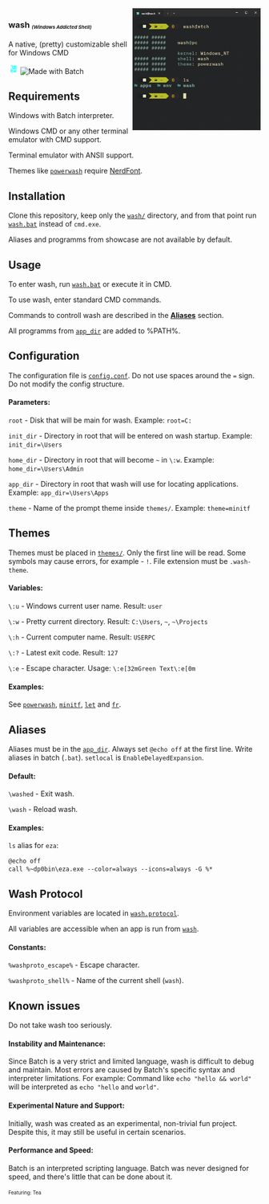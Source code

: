 <img src="./man/showcase.png" align="right" width="256">

### wash <sub><sup><sub>_(Windows Addicted Shell)_</sub></sup></sub>

A native, (pretty) customizable shell for Windows CMD

<img src="./man/logo.png" width="20"> ![Made with Batch](https://img.shields.io/badge/Made%20with-Batch-white?style=flat-square)


## Requirements

Windows with Batch interpreter.

Windows CMD or any other terminal emulator with CMD support.

Terminal emulator with ANSII support.

Themes like [`powerwash`](./wash/themes/powerwash.wash-theme) require [NerdFont](https://www.nerdfonts.com/font-downloads).

## Installation

Clone this repository, keep only the [`wash/`](./wash/) directory, and from that point run [`wash.bat`](./wash/wash.bat) instead of `cmd.exe`.

Aliases and programms from showcase are not available by default.

## Usage

To enter wash, run [`wash.bat`](./wash/wash.bat) or execute it in CMD.

To use wash, enter standard CMD commands.

Commands to controll wash are described in the [**Aliases**](./#Aliases) section.

All programms from [`app_dir`](./wash/config.conf) are added to %PATH%.

## Configuration

The configuration file is [`config.conf`](./wash/config.conf).
Do not use spaces around the `=` sign.
Do not modify the config structure.

#### Parameters:

`root` - Disk that will be main for wash. Example: `root=C:`

`init_dir` - Directory in root that will be entered on wash startup. Example: `init_dir=\Users`

`home_dir` - Directory in root that will become `~` in `\:w`. Example: `home_dir=\Users\Admin`

`app_dir` - Directory in root that wash will use for locating applications. Example: `app_dir=\Users\Apps`

`theme` - Name of the prompt theme inside `themes/`. Example: `theme=minitf`

## Themes

Themes must be placed in [`themes/`](./wash/themes/).
Only the first line will be read.
Some symbols may cause errors, for example - `!`.
File extension must be `.wash-theme`.

#### Variables:

`\:u` - Windows current user name. Result: `user`

`\:w` - Pretty current directory. Result: `C:\Users`, `~`, `~\Projects`

`\:h` - Current computer name. Result: `USERPC`

`\:?` - Latest exit code. Result: `127`

`\:e` - Escape character. Usage: `\:e[32mGreen Text\:e[0m`

#### Examples:

See [`powerwash`](./wash/themes/powerwash.wash-theme), [`minitf`](./wash/themes/minitf.wash-theme), [`let`](./wash/themes/let.wash-theme) and [`fr`](./wash/themes/fr.wash-theme).

## Aliases

Aliases must be in the [`app_dir`](./wash/config.conf).
Always set `@echo off` at the first line.
Write aliases in batch (`.bat`).
`setlocal` is `EnableDelayedExpansion`.

#### Default:

`\washed` - Exit wash.

`\wash` - Reload wash.

#### Examples:

`ls` alias for `eza`:
```batch
@echo off
call %~dp0bin\eza.exe --color=always --icons=always -G %*
```

## Wash Protocol

Environment variables are located in [`wash.protocol`](./wash/modules/wash.protocol.bat).

All variables are accessible when an app is run from [`wash`](./wash/wash.bat).

#### Constants:

`%washproto_escape%` - Escape character.

`%washproto_shell%` - Name of the current shell (`wash`).

## Known issues

Do not take wash too seriously.

#### Instability and Maintenance:
Since Batch is a very strict and limited language, wash is difficult to debug and maintain.
Most errors are caused by Batch's specific syntax and interpreter limitations.
For example: Command like `echo "hello && world"` will be interpreted as `echo "hello` and `world"`.

#### Experimental Nature and Support:
Initially, wash was created as an experimental, non-trivial fun project.
Despite this, it may still be useful in certain scenarios.

#### Performance and Speed:
Batch is an interpreted scripting language.
Batch was never designed for speed, and there's little that can be done about it.

<sub><sup>Featuring: Tea</sup></sub>
